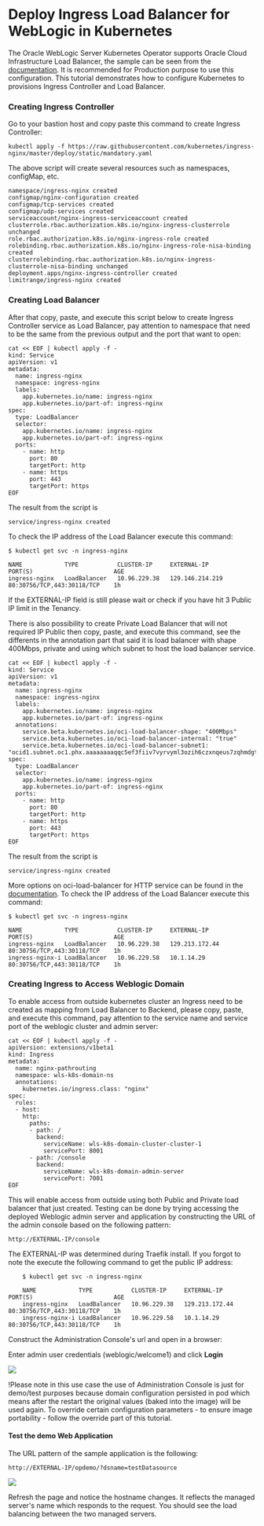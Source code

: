 
# Deploy Ingress Load Balancer for WebLogic in Kubernetes #

The Oracle WebLogic Server Kubernetes Operator supports Oracle Cloud Infrastructure Load Balancer, the sample can be seen from the [documentation](https://docs.cloud.oracle.com/en-us/iaas/Content/ContEng/Tasks/contengsettingupingresscontroller.htm). It is recommended for Production purpose to use this configuration. This tutorial demonstrates how to configure Kubernetes to provisions Ingress Controller and Load Balancer.

### Creating Ingress Controller  ###

Go to your bastion host and copy paste this command to create Ingress Controller:

    kubectl apply -f https://raw.githubusercontent.com/kubernetes/ingress-nginx/master/deploy/static/mandatory.yaml

The above script will create several resources such as namespaces, configMap, etc.

    namespace/ingress-nginx created
    configmap/nginx-configuration created
    configmap/tcp-services created
    configmap/udp-services created
    serviceaccount/nginx-ingress-serviceaccount created
    clusterrole.rbac.authorization.k8s.io/nginx-ingress-clusterrole unchanged
    role.rbac.authorization.k8s.io/nginx-ingress-role created
    rolebinding.rbac.authorization.k8s.io/nginx-ingress-role-nisa-binding created
    clusterrolebinding.rbac.authorization.k8s.io/nginx-ingress-clusterrole-nisa-binding unchanged
    deployment.apps/nginx-ingress-controller created
    limitrange/ingress-nginx created

### Creating Load Balancer  ###

After that copy, paste, and execute this script below to create Ingress Controller service as Load Balancer, pay attention to namespace that need to be the same from the previous output and the port that want to open:

    cat << EOF | kubectl apply -f -
    kind: Service
    apiVersion: v1
    metadata:
      name: ingress-nginx
      namespace: ingress-nginx
      labels:
        app.kubernetes.io/name: ingress-nginx
        app.kubernetes.io/part-of: ingress-nginx
    spec:
      type: LoadBalancer
      selector:
        app.kubernetes.io/name: ingress-nginx
        app.kubernetes.io/part-of: ingress-nginx
      ports:
        - name: http
          port: 80
          targetPort: http
        - name: https
          port: 443
          targetPort: https
    EOF

The result from the script is

    service/ingress-nginx created

To check the IP address of the Load Balancer execute this command:

    $ kubectl get svc -n ingress-nginx

    NAME            TYPE           CLUSTER-IP     EXTERNAL-IP       PORT(S)                       AGE
    ingress-nginx   LoadBalancer   10.96.229.38   129.146.214.219   80:30756/TCP,443:30118/TCP    1h

If the EXTERNAL-IP field is still <pending> please wait or check if you have hit 3 Public IP limit in the Tenancy.
    
There is also possibility to create Private Load Balancer that will not required IP Public then copy, paste, and execute this command, see the differents in the annotation part that said it is load balancer with shape 400Mbps, private and using which subnet to host the load balancer service.    

    cat << EOF | kubectl apply -f -
    kind: Service
    apiVersion: v1
    metadata:
      name: ingress-nginx
      namespace: ingress-nginx
      labels:
        app.kubernetes.io/name: ingress-nginx
        app.kubernetes.io/part-of: ingress-nginx
      annotations:
        service.beta.kubernetes.io/oci-load-balancer-shape: "400Mbps"
        service.beta.kubernetes.io/oci-load-balancer-internal: "true"
        service.beta.kubernetes.io/oci-load-balancer-subnet1: "ocid1.subnet.oc1.phx.aaaaaaaaqqc5ef3fiiv7vyrvyml3ozih6czxnqeus7zqhmdgtm6imxxe5lvq"
    spec:
      type: LoadBalancer
      selector:
        app.kubernetes.io/name: ingress-nginx
        app.kubernetes.io/part-of: ingress-nginx
      ports:
        - name: http
          port: 80
          targetPort: http
        - name: https
          port: 443
          targetPort: https
    EOF

The result from the script is

    service/ingress-nginx created
    
More options on oci-load-balancer for HTTP service can be found in the [documentation](https://docs.cloud.oracle.com/en-us/iaas/Content/ContEng/Tasks/contengcreatingloadbalancer.htm). To check the IP address of the Load Balancer execute this command:

    $ kubectl get svc -n ingress-nginx

    NAME            TYPE           CLUSTER-IP     EXTERNAL-IP       PORT(S)                       AGE
    ingress-nginx   LoadBalancer   10.96.229.38   129.213.172.44    80:30756/TCP,443:30118/TCP    1h
    ingress-nginx-i LoadBalancer   10.96.229.58   10.1.14.29        80:30756/TCP,443:30118/TCP    1h

### Creating Ingress to Access Weblogic Domain  ###

To enable access from outside kubernetes cluster an Ingress need to be created as mapping from Load Balancer to Backend, please copy, paste, and execute this command, pay attention to the service name and service port of the weblogic cluster and admin server:

    cat << EOF | kubectl apply -f -
    apiVersion: extensions/v1beta1
    kind: Ingress
    metadata:
      name: nginx-pathrouting
      namespace: wls-k8s-domain-ns
      annotations:
        kubernetes.io/ingress.class: "nginx"
    spec:
      rules:
      - host:
        http:
          paths:
          - path: /
            backend:
              serviceName: wls-k8s-domain-cluster-cluster-1
              servicePort: 8001
          - path: /console
            backend:
              serviceName: wls-k8s-domain-admin-server
              servicePort: 7001    
    EOF

This will enable access from outside using both Public and Private load balancer that just created. Testing can be done by trying accessing the deployed Weblogic admin server and application by constructing the URL of the admin console based on the following pattern:

`http://EXTERNAL-IP/console`

The EXTERNAL-IP was determined during Traefik install. If you forgot to note the execute the following command to get the public IP address:
```
    $ kubectl get svc -n ingress-nginx

    NAME            TYPE           CLUSTER-IP     EXTERNAL-IP       PORT(S)                       AGE
    ingress-nginx   LoadBalancer   10.96.229.38   129.213.172.44    80:30756/TCP,443:30118/TCP    1h
    ingress-nginx-i LoadBalancer   10.96.229.58   10.1.14.29        80:30756/TCP,443:30118/TCP    1h
```
Construct the Administration Console's url and open in a browser:

Enter admin user credentials (weblogic/welcome1) and click **Login**

![](images/deploy.domain/weblogic.console.login.png)

!Please note in this use case the use of Administration Console is just for demo/test purposes because domain configuration persisted in pod which means after the restart the original values (baked into the image) will be used again. To override certain configuration parameters - to ensure image portability - follow the override part of this tutorial.

#### Test the demo Web Application ####

The URL pattern of the sample application is the following:

`http://EXTERNAL-IP/opdemo/?dsname=testDatasource`

![](images/deploy.domain/webapp.png)

Refresh the page and notice the hostname changes. It reflects the managed server's name which responds to the request. You should see the load balancing between the two managed servers.

